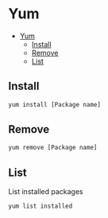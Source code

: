 # Yum
<!--ts-->
* [Yum](yum.md#yum)
   * [Install](yum.md#install)
   * [Remove](yum.md#remove)
   * [List](yum.md#list)

<!-- Added by: runner, at: Mon Aug 16 08:51:28 UTC 2021 -->

<!--te-->

## Install
```bash
yum install [Package name]
```

## Remove
```bash
yum remove [Package name]
```

## List
List installed packages
```bash
yum list installed
```
